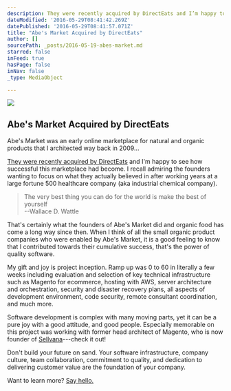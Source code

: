 ```yaml
---
description: They were recently acquired by DirectEats and I’m happy to see how successful this marketplace had become. I recall admiring the founders wanting to focus on what they actually believed in after working years at a large fortune 500 healthcare company (aka industrial chemical company).
dateModified: '2016-05-29T08:41:42.269Z'
datePublished: '2016-05-29T08:41:57.071Z'
title: "Abe's Market Acquired by DirectEats"
author: []
sourcePath: _posts/2016-05-19-abes-market.md
starred: false
inFeed: true
hasPage: false
inNav: false
_type: MediaObject

---
```

<article style=""><img src="https://the-grid-user-content.s3-us-west-2.amazonaws.com/b737e5cb-2f21-4272-91e5-8f84b1c89a74.jpg" /><h1>Abe's Market Acquired by DirectEats</h1><p>Abe's Market was an early online marketplace for natural and organic products that I architected way back in 2009... </p></article>

[They were recently acquired by DirectEats][0] and I'm happy to see how successful this marketplace had become. I recall admiring the founders wanting to focus on what they actually believed in after working years at a large fortune 500 healthcare company (aka industrial chemical company).

> The very best thing you can do for the world is make the best of yourself   
> --Wallace D. Wattle

That's certainly what the founders of Abe's Market did and organic food has come a long way since then. When I think of all the small organic product companies who were enabled by Abe's Market, it is a good feeling to know that I contributed towards their cumulative success, that's the power of quality software.

My gift and joy is project inception. Ramp up was 0 to 60 in literally a few weeks including evaluation and selection of key technical infrastructure such as Magento for ecommerce, hosting with AWS, server architecture and orchestration, security and disaster recovery plans, all aspects of development environment, code security, remote consultant coordination, and much more.

Software development is complex with many moving parts, yet it can be a pure joy with a good attitude, and good people. Especially memorable on this project was working with former head architect of Magento, who is now founder of [Sellvana][1]---check it out!

Don't build your future on sand. Your software infrastructure, company culture, team collaboration, commitment to quality, and dedication to delivering customer value are the foundation of your company. 

Want to learn more? [Say hello.][2]

[0]: https://www.dropbox.com/s/l1riddrq2qpn0nm/abesmarket-acquisition.pdf?dl=0
[1]: https://www.sellvana.com/
[2]: https://calendly.com/swidnikk
